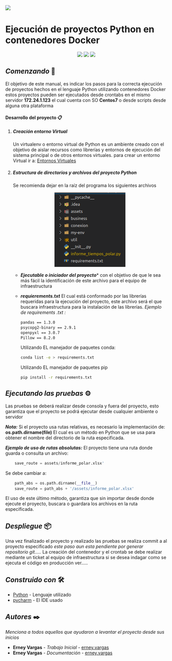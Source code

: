 ![](https://www.mct.com.co/bundles/portalpaginaweb/img/grupo_horz_fondo4.png)

# Ejecución de proyectos Python en contenedores Docker


<div align="center">
<img src="https://img.icons8.com/fluency/144/000000/python.png"/>
<img src="https://img.icons8.com/carbon-copy/100/000000/advance.png"/>
<img src="https://img.icons8.com/fluency/144/000000/docker.png"/>
</div>

## _Comenzando_ 🚀
El objetivo de este manual, es indicar los pasos para la correcta ejecución de proyectos hechos en el lenguaje Python utilizando contenedores Docker  estos proyectos pueden ser ejecutados desde crontabs en el  mismo servidor **172.24.1.123** el cual cuenta con SO **Centos7** o desde scripts desde alguna otra plataforma

#### Desarrollo del proyecto 📋

 1. ##### Creación entorno Virtual 

     Un virtualenv o entorno virtual de Python es un ambiente creado con el objetivo de aislar recursos como librerías y entornos de ejecución del sistema principal o de otros entornos virtuales. para crear un entorno Virtual ir a: [Entornos Virtuales]("/projects_python/Creación_de_Entornos_Virtuales.md")

 2. ##### Estructura de directorios y archivos del proyecto Python
    Se recomienda dejar en la raíz del programa los siguientes archivos

    <div align="center">
    <img src="../assets/python_docker/carpetas.png"/>
    </div>

    - ***Ejecutable o iniciador del proyecto**** con el objetivo de que le sea más fácil la identificación de este archivo para el equipo de infraestructura
    - ***requierements.txt*** El cual está conformado por las librerías requeridas para la ejecución del proyecto, este archivo será el que buscara infraestructura para la instalación de las librerías.
        _Ejemplo de requirements .txt :_
        ```
        pandas == 1.3.0
        psycopg2-binary == 2.9.1
        openpyxl == 3.0.7
        Pillow == 8.2.0

        ```
        Utilizando EL manejador de paquetes conda:

        ```bash
        conda list -e > requirements.txt    
        ```
        
        Utilizando EL manejador de paquetes pip
        ```bash
        pip install -r requirements.txt
        ```   

## _Ejecutando las pruebas_ ⚙️

Las pruebas se deberá realizar desde consola y fuera del proyecto, esto garantiza que el proyecto se podrá ejecutar desde cualquier ambiente o servidor

***Nota:*** Si el proyecto usa rutas relativas, es necesario la implementación de: **os.path.dirname(__file__)** El cual es un método en Python que se usa para obtener el nombre del directorio de la ruta especificada.

_***Ejemplo de uso de rutas absolutas:***_
    El proyecto tiene una ruta donde guarda o consulta un archivo:
```python
    save_route = assets/informe_polar.xlsx'
```
Se debe cambiar a:
```python
    path_abs = os.path.dirname(__file__)
    save_route = path_abs + '/assets/informe_polar.xlsx'
```
El uso de este último método, garantiza que sin importar desde donde ejecute el proyecto, buscara o guardara los archivos en la ruta especificada.


## _Despliegue_ 📦
Una vez finalizado el proyecto y realizado las pruebas se realiza commit a al proyecto especificado
_este paso aun esta pendiente por generar repositorio git....._
La creación del contenedor y el crontab se debe realizar mediante un ticket al equipo de infraestructura si se desea indagar como se ejecuta el código en producción ver.....



## _Construido con_ 🛠️

* [Python](https://www.python.org/) - Lenguaje utilizado
* [pycharm](https://www.jetbrains.com/es-es/pycharm/) - El IDE usado

## _Autores_ ✒️

_Menciona a todos aquellos que ayudaron a levantar el proyecto desde sus inicios_

* **Erney Vargas** - *Trabajo Inicial* - [erney.vargas](http://git.mct.com.co/erney.vargas)
* **Erney Vargas** - *Documentación* - [erney.vargas](http://git.mct.com.co/erney.vargas)

